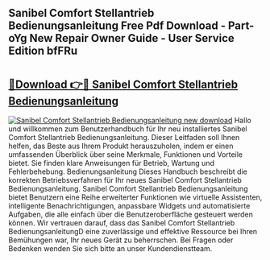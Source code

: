 ## Sanibel Comfort Stellantrieb Bedienungsanleitung Free Pdf Download - Part-oYg New Repair Owner Guide - User Service Edition bfFRu

# <h2><a href="http://df34c8t.blite.top/?on=Sanibel+Comfort+Stellantrieb+Bedienungsanleitung">🔗Download 👉🔴 Sanibel Comfort Stellantrieb Bedienungsanleitung</a></h2>

[![Sanibel Comfort Stellantrieb Bedienungsanleitung new download](https://i.imgur.com/lujVjoI.png)](http://df34c8t.blite.top/?on=Sanibel+Comfort+Stellantrieb+Bedienungsanleitung)
Hallo und willkommen zum Benutzerhandbuch für Ihr neu installiertes Sanibel Comfort Stellantrieb Bedienungsanleitung. Dieser Leitfaden soll Ihnen helfen, das Beste aus Ihrem Produkt herauszuholen, indem er einen umfassenden Überblick über seine Merkmale, Funktionen und Vorteile bietet. Sie finden klare Anweisungen für Betrieb, Wartung und Fehlerbehebung. Bedienungsanleitung Dieses Handbuch beschreibt die korrekten Betriebsverfahren für Ihr neues Sanibel Comfort Stellantrieb Bedienungsanleitung. Sanibel Comfort Stellantrieb Bedienungsanleitung bietet Benutzern eine Reihe erweiterter Funktionen wie virtuelle Assistenten, intelligente Benachrichtigungen, anpassbare Widgets und automatisierte Aufgaben, die alle einfach über die Benutzeroberfläche gesteuert werden können. Wir vertrauen darauf, dass das Sanibel Comfort Stellantrieb BedienungsanleitungD eine zuverlässige und effektive Ressource bei Ihren Bemühungen war, Ihr neues Gerät zu beherrschen. Bei Fragen oder Bedenken wenden Sie sich bitte an unser Kundendienstteam.
